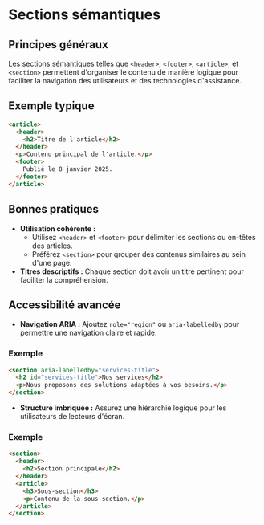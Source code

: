 # Sections sémantiques

## Principes généraux

Les sections sémantiques telles que `<header>`, `<footer>`, `<article>`, et `<section>` permettent d'organiser le contenu de manière logique pour faciliter la navigation des utilisateurs et des technologies d'assistance.

## Exemple typique

```html
<article>
  <header>
    <h2>Titre de l'article</h2>
  </header>
  <p>Contenu principal de l'article.</p>
  <footer>
    Publié le 8 janvier 2025.
  </footer>
</article>
```

## Bonnes pratiques

- **Utilisation cohérente :**
  - Utilisez `<header>` et `<footer>` pour délimiter les sections ou en-têtes des articles.
  - Préférez `<section>` pour grouper des contenus similaires au sein d'une page.
- **Titres descriptifs :** Chaque section doit avoir un titre pertinent pour faciliter la compréhension.

## Accessibilité avancée

- **Navigation ARIA :** Ajoutez `role="region"` ou `aria-labelledby` pour permettre une navigation claire et rapide.

### Exemple

```html
<section aria-labelledby="services-title">
  <h2 id="services-title">Nos services</h2>
  <p>Nous proposons des solutions adaptées à vos besoins.</p>
</section>
```

- **Structure imbriquée :** Assurez une hiérarchie logique pour les utilisateurs de lecteurs d'écran.

### Exemple

```html
<section>
  <header>
    <h2>Section principale</h2>
  </header>
  <article>
    <h3>Sous-section</h3>
    <p>Contenu de la sous-section.</p>
  </article>
</section>
```


